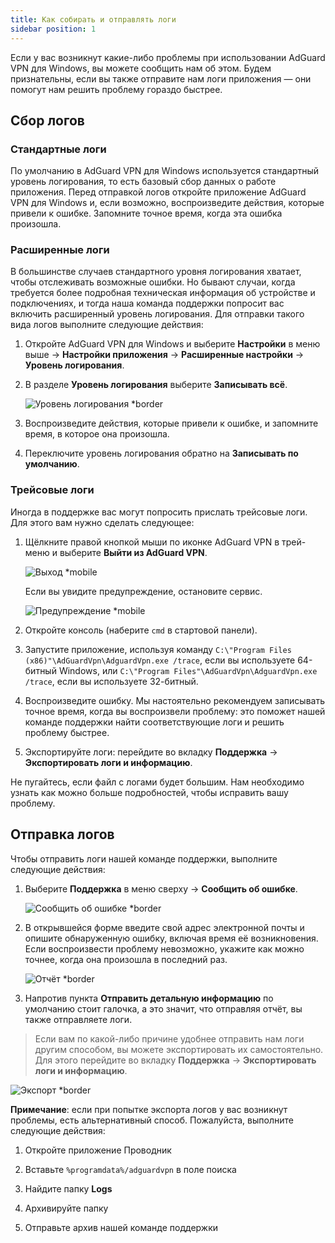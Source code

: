 ```yaml
---
title: Как собирать и отправлять логи
sidebar position: 1
---
```


Если у вас возникнут какие-либо проблемы при использовании AdGuard VPN для Windows, вы можете сообщить нам об этом. Будем признательны, если вы также отправите нам логи приложения — они помогут нам решить проблему гораздо быстрее.

## Сбор логов

### Стандартные логи

По умолчанию в AdGuard VPN для Windows используется стандартный уровень логирования, то есть базовый сбор данных о работе приложения. Перед отправкой логов откройте приложение AdGuard VPN для Windows и, если возможно, воспроизведите действия, которые привели к ошибке. Запомните точное время, когда эта ошибка произошла.

### Расширенные логи

В большинстве случаев стандартного уровня логирования хватает, чтобы отслеживать возможные ошибки. Но бывают случаи, когда требуется более подробная техническая информация об устройстве и подключениях, и тогда наша команда поддержки попросит вас включить расширенный уровень логирования. Для отправки такого вида логов выполните следующие действия:

1. Откройте AdGuard VPN для Windows и выберите **Настройки** в меню выше → **Настройки приложения** → **Расширенные настройки** → **Уровень логирования**.

1. В разделе **Уровень логирования** выберите **Записывать всё**.

    ![Уровень логирования *border](https://cdn.adguard-vpn.com/content/kb/vpn/windows/logs/logging.jpeg)

1. Воспроизведите действия, которые привели к ошибке, и запомните время, в которое она произошла.

1. Переключите уровень логирования обратно на **Записывать по умолчанию**.

### Трейсовые логи

Иногда в поддержке вас могут попросить прислать трейсовые логи. Для этого вам нужно сделать следующее:

1. Щёлкните правой кнопкой мыши по иконке AdGuard VPN в трей-меню и выберите **Выйти из AdGuard VPN**.

    ![Выход *mobile](https://cdn.adguard-vpn.com/content/kb/vpn/windows/logs/exit.png)

    Если вы увидите предупреждение, остановите сервис.

    ![Предупреждение *mobile](https://cdn.adguard-vpn.com/content/kb/vpn/windows/logs/attention.png)

1. Откройте консоль (наберите `cmd` в стартовой панели).

1. Запустите приложение, используя команду `C:\"Program Files (x86)"\AdGuardVpn\AdguardVpn.exe /trace`, если вы используете 64-битный Windows, или `C:\"Program Files"\AdGuardVpn\AdguardVpn.exe /trace`, если вы используете 32-битный.

1. Воспроизведите ошибку. Мы настоятельно рекомендуем записывать точное время, когда вы воспроизвели проблему: это поможет нашей команде поддержки найти соответствующие логи и решить проблему быстрее.

1. Экспортируйте логи: перейдите во вкладку **Поддержка** → **Экспортировать логи и информацию**.

Не пугайтесь, если файл с логами будет большим. Нам необходимо узнать как можно больше подробностей, чтобы исправить вашу проблему.

## Отправка логов

Чтобы отправить логи нашей команде поддержки, выполните следующие действия:

1. Выберите **Поддержка** в меню сверху → **Сообщить об ошибке**.

    ![Сообщить об ошибке *border](https://cdn.adguard-vpn.com/content/kb/vpn/windows/logs/support_report.jpeg)

1. В открывшейся форме введите свой адрес электронной почты и опишите обнаруженную ошибку, включая время её возникновения. Если воспроизвести проблему невозможно, укажите как можно точнее, когда она произошла в последний раз.

    ![Отчёт *border](https://cdn.adguard-vpn.com/content/kb/vpn/windows/logs/report_bug.png)

1. Напротив пункта **Отправить детальную информацию** по умолчанию стоит галочка, а это значит, что отправляя отчёт, вы также отправляете логи.

> Если вам по какой-либо причине удобнее отправить нам логи другим способом, вы можете экспортировать их самостоятельно. Для этого перейдите во вкладку **Поддержка** → **Экспортировать логи и информацию**.

![Экспорт *border](https://cdn.adguard-vpn.com/content/kb/vpn/windows/logs/export.jpeg)

**Примечание**: если при попытке экспорта логов у вас возникнут проблемы, есть альтернативный способ. Пожалуйста, выполните следующие действия:

1. Откройте приложение Проводник

1. Вставьте `%programdata%/adguardvpn` в поле поиска

1. Найдите папку **Logs**

1. Архивируйте папку

1. Отправьте архив нашей команде поддержки
